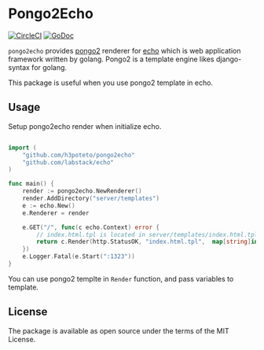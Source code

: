 # Pongo2Echo

[![CircleCI](https://circleci.com/gh/h3poteto/pongo2echo.svg?style=svg)](https://circleci.com/gh/h3poteto/pongo2echo)
[![GoDoc](https://godoc.org/github.com/h3poteto/pongo2echo?status.svg)](https://godoc.org/github.com/h3poteto/pongo2echo)

`pongo2echo` provides [pongo2](https://github.com/flosch/pongo2) renderer for [echo](https://github.com/labstack/echo) which is web application framework written by golang.
Pongo2 is a template engine likes django-syntax for golang.

This package is useful when you use pongo2 template in echo.

## Usage

Setup pongo2echo render when initialize echo.

```go

import (
	"github.com/h3poteto/pongo2echo"
	"github.com/labstack/echo"
)

func main() {
	render := pongo2echo.NewRenderer()
	render.AddDirectory("server/templates")
	e := echo.New()
	e.Renderer = render

	e.GET("/", func(c echo.Context) error {
		// index.html.tpl is located in server/templates/index.html.tpl
		return c.Render(http.StatusOK, "index.html.tpl",  map[string]interface{}{"title": "Index"})
	})
	e.Logger.Fatal(e.Start(":1323"))
}
```

You can use pongo2 templte in `Render` function, and pass variables to template.

## License
The package is available as open source under the terms of the MIT License.
